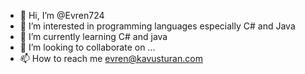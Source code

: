 - 👋 Hi, I’m @Evren724
- 👀 I’m interested in programming languages especially C# and Java
- 🌱 I’m currently learning C# and java
- 💞️ I’m looking to collaborate on ...
- 📫 How to reach me  evren@kavusturan.com

<!---
Evren724/Evren724 is a ✨ special ✨ repository because its `README.md` (this file) appears on your GitHub profile.
You can click the Preview link to take a look at your changes.
--->
